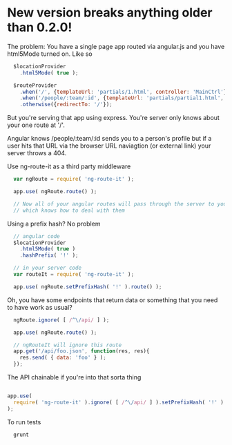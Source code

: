 # New version breaks anything older than 0.2.0!

The problem:
You have a single page app routed via angular.js and you have html5Mode turned on. Like so

```javascript
  $locationProvider
    .html5Mode( true );

  $routeProvider
    .when('/', {templateUrl: 'partials/1.html', controller: 'MainCtrl'})
    .when('/people/:team/:id', {templateUrl: 'partials/partial1.html', controller: 'PersonCtrl'})
    .otherwise({redirectTo: '/'});
```

But you're serving that app using express. You're server only knows about your one route at '/'.

Angular knows /people/:team/:id sends you to a person's profile but if a user hits that URL
via the browser URL naviagtion (or external link) your server throws a 404.

Use ng-route-it as a third party middleware

```javascript
  var ngRoute = require( 'ng-route-it' );

  app.use( ngRoute.route() );

  // Now all of your angular routes will pass through the server to your angular app
  // which knows how to deal with them
```

Using a prefix hash? No problem

```javascript
  // angular code
  $locationProvider
    .html5Mode( true )
    .hashPrefix( '!' );

  // in your server code
  var routeIt = require( 'ng-route-it' );

  app.use( ngRoute.setPrefixHash( '!' ).route() );
```

Oh, you have some endpoints that return data or something that you need to have work as usual?
```javascript
  ngRoute.ignore( [ /^\/api/ ] );

  app.use( ngRoute.route() );

  // ngRouteIt will ignore this route
  app.get('/api/foo.json', function(res, res){
    res.send( { data: 'foo' } );
  });
```

The API chainable if you're into that sorta thing
```javascript

app.use(
  require( 'ng-route-it' ).ignore( [ /^\/api/ ] ).setPrefixHash( '!' ).route()
);

```

To run tests

```
  grunt
```

